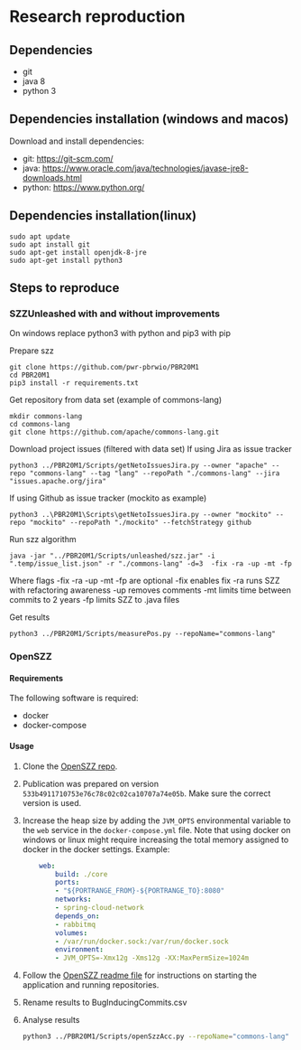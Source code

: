 # Research reproduction

## Dependencies
+ git
+ java 8
+ python 3

## Dependencies installation (windows and macos)
Download and install dependencies:
+ git: https://git-scm.com/
+ java: https://www.oracle.com/java/technologies/javase-jre8-downloads.html
+ python: https://www.python.org/

## Dependencies installation(linux)
```
sudo apt update
sudo apt install git
sudo apt-get install openjdk-8-jre
sudo apt-get install python3
```

## Steps to reproduce

### SZZUnleashed with and without improvements

On windows replace python3 with python and pip3 with pip

Prepare szz
```
git clone https://github.com/pwr-pbrwio/PBR20M1
cd PBR20M1
pip3 install -r requirements.txt
```
Get repository from data set (example of commons-lang)
```
mkdir commons-lang
cd commons-lang
git clone https://github.com/apache/commons-lang.git
```
Download project issues (filtered with data set)
If using Jira as issue tracker
```
python3 ../PBR20M1/Scripts/getNetoIssuesJira.py --owner "apache" --repo "commons-lang" --tag "lang" --repoPath "./commons-lang" --jira "issues.apache.org/jira"
```
If using Github as issue tracker (mockito as example)
```
python3 ..\PBR20M1\Scripts\getNetoIssuesJira.py --owner "mockito" --repo "mockito" --repoPath "./mockito" --fetchStrategy github
```
Run szz algorithm
```
java -jar "../PBR20M1/Scripts/unleashed/szz.jar" -i ".temp/issue_list.json" -r "./commons-lang" -d=3  -fix -ra -up -mt -fp
```
Where flags -fix -ra -up -mt -fp are optional
-fix enables fix
-ra runs SZZ with refactoring awareness
-up removes comments
-mt limits time between commits to 2 years
-fp limits SZZ to .java files

Get results
```
python3 ../PBR20M1/Scripts/measurePos.py --repoName="commons-lang"
```

### OpenSZZ

#### Requirements

The following software is required:

+ docker
+ docker-compose

#### Usage

1. Clone the [OpenSZZ repo](https://github.com/clowee/OpenSZZ-Cloud-Native).
2. Publication was prepared on version `533b4911710753e76c78c02c02ca10707a74e05b`. Make sure the correct version is used.
3. Increase the heap size by adding the `JVM_OPTS` environmental variable to the `web` service in the `docker-compose.yml` file. Note that using docker on windows or linux might require increasing the total memory assigned to docker in the docker settings. Example:

    ```yaml
        web:
            build: ./core
            ports:
            - "${PORTRANGE_FROM}-${PORTRANGE_TO}:8080"
            networks:
            - spring-cloud-network
            depends_on:
            - rabbitmq
            volumes:
            - /var/run/docker.sock:/var/run/docker.sock
            environment:
            - JVM_OPTS=-Xmx12g -Xms12g -XX:MaxPermSize=1024m
    ```

4. Follow the [OpenSZZ readme file](https://github.com/clowee/OpenSZZ-Cloud-Native) for instructions on starting the application and running repositories.
5. Rename results to BugInducingCommits.csv
6. Analyse results

    ```bash
    python3 ../PBR20M1/Scripts/openSzzAcc.py --repoName="commons-lang"
    ```
